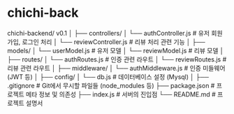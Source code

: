# chichi-back




chichi-backend/ v0.1
│
├── controllers/
│   └── authController.js       # 유저 회원가입, 로그인 처리
│   └── reviewController.js      # 리뷰 처리 관련 기능
│
├── models/
│   └── userModel.js             # 유저 모델
│   └── reviewModel.js           # 리뷰 모델
│
├── routes/
│   └── authRoutes.js            # 인증 관련 라우트
│   └── reviewRoutes.js          # 리뷰 관련 라우트
│
├── middleware/
│   └── authMiddleware.js        # 인증 미들웨어 (JWT 등)
│
├── config/
│   └── db.js                    # 데이터베이스 설정 (Mysql)
│
├── .gitignore                   # Git에서 무시할 파일들 (node_modules 등)
├── package.json                 # 프로젝트 메타 정보 및 의존성
├── index.js                     # 서버의 진입점
└── README.md                    # 프로젝트 설명서
